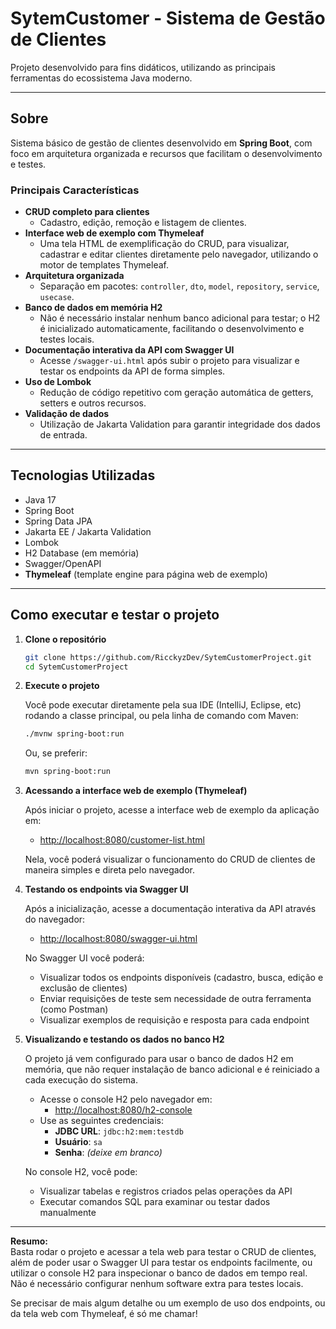 # SytemCustomer - Sistema de Gestão de Clientes

Projeto desenvolvido para fins didáticos, utilizando as principais ferramentas do ecossistema Java moderno.

---

## Sobre

Sistema básico de gestão de clientes desenvolvido em **Spring Boot**, com foco em arquitetura organizada e recursos que facilitam o desenvolvimento e testes.

### Principais Características

- **CRUD completo para clientes**
  - Cadastro, edição, remoção e listagem de clientes.
- **Interface web de exemplo com Thymeleaf**
  - Uma tela HTML de exemplificação do CRUD, para visualizar, cadastrar e editar clientes diretamente pelo navegador, utilizando o motor de templates Thymeleaf.
- **Arquitetura organizada**
  - Separação em pacotes: `controller`, `dto`, `model`, `repository`, `service`, `usecase`.
- **Banco de dados em memória H2**
  - Não é necessário instalar nenhum banco adicional para testar; o H2 é inicializado automaticamente, facilitando o desenvolvimento e testes locais.
- **Documentação interativa da API com Swagger UI**
  - Acesse `/swagger-ui.html` após subir o projeto para visualizar e testar os endpoints da API de forma simples.
- **Uso de Lombok**
  - Redução de código repetitivo com geração automática de getters, setters e outros recursos.
- **Validação de dados**
  - Utilização de Jakarta Validation para garantir integridade dos dados de entrada.

---

## Tecnologias Utilizadas

- Java 17
- Spring Boot
- Spring Data JPA
- Jakarta EE / Jakarta Validation
- Lombok
- H2 Database (em memória)
- Swagger/OpenAPI
- **Thymeleaf** (template engine para página web de exemplo)

---

## Como executar e testar o projeto

1. **Clone o repositório**

   ```sh
   git clone https://github.com/RicckyzDev/SytemCustomerProject.git
   cd SytemCustomerProject
   ```

2. **Execute o projeto**

   Você pode executar diretamente pela sua IDE (IntelliJ, Eclipse, etc) rodando a classe principal, ou pela linha de comando com Maven:
   
   ```sh
   ./mvnw spring-boot:run
   ```
   Ou, se preferir:
   ```sh
   mvn spring-boot:run
   ```

3. **Acessando a interface web de exemplo (Thymeleaf)**

   Após iniciar o projeto, acesse a interface web de exemplo da aplicação em:
   
   - [http://localhost:8080/customer-list.html](http://localhost:8080/customer-list.html)
   
   Nela, você poderá visualizar o funcionamento do CRUD de clientes de maneira simples e direta pelo navegador.

4. **Testando os endpoints via Swagger UI**

   Após a inicialização, acesse a documentação interativa da API através do navegador:

   - [http://localhost:8080/swagger-ui.html](http://localhost:8080/swagger-ui.html)

   No Swagger UI você poderá:
   - Visualizar todos os endpoints disponíveis (cadastro, busca, edição e exclusão de clientes)
   - Enviar requisições de teste sem necessidade de outra ferramenta (como Postman)
   - Visualizar exemplos de requisição e resposta para cada endpoint

5. **Visualizando e testando os dados no banco H2**

   O projeto já vem configurado para usar o banco de dados H2 em memória, que não requer instalação de banco adicional e é reiniciado a cada execução do sistema.

   - Acesse o console H2 pelo navegador em:
     - [http://localhost:8080/h2-console](http://localhost:8080/h2-console)
   - Use as seguintes credenciais:
     - **JDBC URL**: `jdbc:h2:mem:testdb`
     - **Usuário**: `sa`
     - **Senha**: *(deixe em branco)*

   No console H2, você pode:
   - Visualizar tabelas e registros criados pelas operações da API
   - Executar comandos SQL para examinar ou testar dados manualmente

---

**Resumo:**  
Basta rodar o projeto e acessar a tela web para testar o CRUD de clientes, além de poder usar o Swagger UI para testar os endpoints facilmente, ou utilizar o console H2 para inspecionar o banco de dados em tempo real. Não é necessário configurar nenhum software extra para testes locais.

Se precisar de mais algum detalhe ou um exemplo de uso dos endpoints, ou da tela web com Thymeleaf, é só me chamar!
